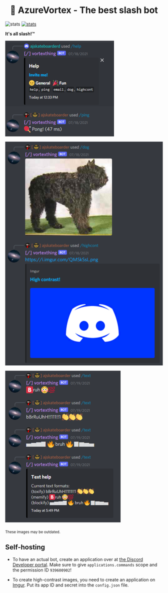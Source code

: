 <h1 align="center">🌌 AzureVortex - The best slash bot</h1>

![stats](https://shields.io/badge/status-alpha-yellow?style=flat-square) [![stats](https://shields.io/badge/invite-the%20bot-purple?style=flat-square&logo=discord)](https://discord.com/api/oauth2/authorize?client_id=865975119801221120&permissions=939600902&scope=applications.commands%20bot)

**It's all slash!™**

![img](https://raw.githubusercontent.com/ajskateboarder/stuff/main/stuff/images2.png)

![img1](https://raw.githubusercontent.com/ajskateboarder/stuff/main/stuff/images1.png)

![img2](https://raw.githubusercontent.com/ajskateboarder/stuff/main/stuff/images.png)

<sub>These images may be outdated.</sub>

## Self-hosting

- To have an actual bot, create an application over at [the Discord Developer portal](https://discord.com/developers). Make sure to give `applications.commands` scope and the permission ID `939600902`!

- To create high-contrast images, you need to create an application on [Imgur](https://api.imgur.com). Put its app ID and secret into the `config.json` file. 
